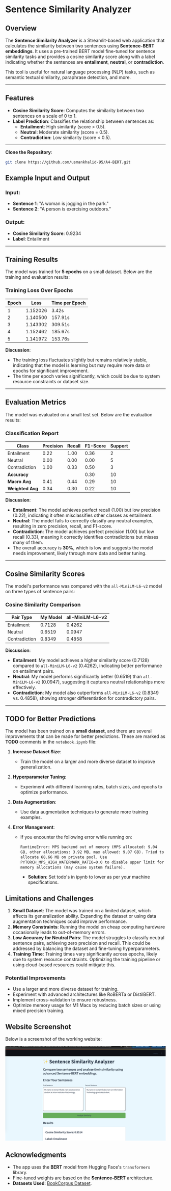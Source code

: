 # Sentence Similarity Analyzer

## Overview
The **Sentence Similarity Analyzer** is a Streamlit-based web application that calculates the similarity between two sentences using **Sentence-BERT embeddings**. It uses a pre-trained BERT model fine-tuned for sentence similarity tasks and provides a cosine similarity score along with a label indicating whether the sentences are **entailment**, **neutral**, or **contradiction**.

This tool is useful for natural language processing (NLP) tasks, such as semantic textual similarity, paraphrase detection, and more.

---

## Features
- **Cosine Similarity Score**: Computes the similarity between two sentences on a scale of 0 to 1.
- **Label Prediction**: Classifies the relationship between sentences as:
  - **Entailment**: High similarity (score > 0.5).
  - **Neutral**: Moderate similarity (score = 0.5).
  - **Contradiction**: Low similarity (score < 0.5).
---

**Clone the Repository**:
   ```bash
   git clone https://github.com/usmankhalid-95/A4-BERT.git
   ```

## Example Input and Output
### Input:
- **Sentence 1**: "A woman is jogging in the park."
- **Sentence 2**: "A person is exercising outdoors."

### Output:
- **Cosine Similarity Score**: 0.9234
- **Label**: Entailment

---

## Training Results
The model was trained for **5 epochs** on a small dataset. Below are the training and evaluation results:

### Training Loss Over Epochs
| Epoch | Loss     | Time per Epoch |
|-------|----------|----------------|
| 1     | 1.152026 | 3.42s          |
| 2     | 1.140500 | 157.91s        |
| 3     | 1.143302 | 309.51s        |
| 4     | 1.152462 | 185.67s        |
| 5     | 1.141972 | 153.76s        |

**Discussion**:
- The training loss fluctuates slightly but remains relatively stable, indicating that the model is learning but may require more data or epochs for significant improvement.
- The time per epoch varies significantly, which could be due to system resource constraints or dataset size.

---

## Evaluation Metrics
The model was evaluated on a small test set. Below are the evaluation results:

### Classification Report
| Class         | Precision | Recall | F1-Score | Support |
|---------------|-----------|--------|----------|---------|
| Entailment    | 0.22      | 1.00   | 0.36     | 2       |
| Neutral       | 0.00      | 0.00   | 0.00     | 5       |
| Contradiction | 1.00      | 0.33   | 0.50     | 3       |
| **Accuracy**  |           |        | 0.30     | 10      |
| **Macro Avg** | 0.41      | 0.44   | 0.29     | 10      |
| **Weighted Avg** | 0.34   | 0.30   | 0.22     | 10      |

**Discussion**:
- **Entailment**: The model achieves perfect recall (1.00) but low precision (0.22), indicating it often misclassifies other classes as entailment.
- **Neutral**: The model fails to correctly classify any neutral examples, resulting in zero precision, recall, and F1-score.
- **Contradiction**: The model achieves perfect precision (1.00) but low recall (0.33), meaning it correctly identifies contradictions but misses many of them.
- The overall accuracy is **30%**, which is low and suggests the model needs improvement, likely through more data and better tuning.

---

## Cosine Similarity Scores
The model's performance was compared with the `all-MiniLM-L6-v2` model on three types of sentence pairs:

### Cosine Similarity Comparison
| Pair Type      | My Model | all-MiniLM-L6-v2 |
|----------------|----------|------------------|
| Entailment     | 0.7128   | 0.4262           |
| Neutral        | 0.6519   | 0.0947           |
| Contradiction  | 0.8349   | 0.4858           |

**Discussion**:
- **Entailment**: My model achieves a higher similarity score (0.7128) compared to `all-MiniLM-L6-v2` (0.4262), indicating better performance on entailment pairs.
- **Neutral**: My model performs significantly better (0.6519) than `all-MiniLM-L6-v2` (0.0947), suggesting it captures neutral relationships more effectively.
- **Contradiction**: My model also outperforms `all-MiniLM-L6-v2` (0.8349 vs. 0.4858), showing stronger differentiation for contradictory pairs.

---

## TODO for Better Predictions
The model has been trained on a **small dataset**, and there are several improvements that can be made for better predictions. These are marked as **TODO** comments in the `notebook.ipynb` file:

1. **Increase Dataset Size**:
   - Train the model on a larger and more diverse dataset to improve generalization.

2. **Hyperparameter Tuning**:
   - Experiment with different learning rates, batch sizes, and epochs to optimize performance.

3. **Data Augmentation**:
   - Use data augmentation techniques to generate more training examples.

4. **Error Management**:
   - If you encounter the following error while running on:
     ```
     RuntimeError: MPS backend out of memory (MPS allocated: 9.04 GB, other allocations: 3.92 MB, max allowed: 9.07 GB). Tried to allocate 68.66 MB on private pool. Use PYTORCH_MPS_HIGH_WATERMARK_RATIO=0.0 to disable upper limit for memory allocations (may cause system failure).
     ```
     - **Solution**: Set todo's in ipynb to lower as per your machine specifications.


## Limitations and Challenges
1. **Small Dataset**: The model was trained on a limited dataset, which affects its generalization ability. Expanding the dataset or using data augmentation techniques could improve performance.
2. **Memory Constraints**: Running the model on cheap computing hardware occasionally leads to out-of-memory errors.
3. **Low Accuracy for Neutral Pairs**: The model struggles to classify neutral sentence pairs, achieving zero precision and recall. This could be addressed by balancing the dataset and fine-tuning hyperparameters.
4. **Training Time**: Training times vary significantly across epochs, likely due to system resource constraints. Optimizing the training pipeline or using cloud-based resources could mitigate this.


### Potential Improvements
- Use a larger and more diverse dataset for training.
- Experiment with advanced architectures like RoBERTa or DistilBERT.
- Implement cross-validation to ensure robustness.
- Optimize memory usage for M1 Macs by reducing batch sizes or using mixed precision training.


## Website Screenshot
Below is a screenshot of the working website:

![Website Screenshot](website.png)

## Acknowledgments
- The app uses the **BERT** model from Hugging Face's `transformers` library.
- Fine-tuned weights are based on the **Sentence-BERT** architecture.
- **Datasets Used**: [BookCorpus Dataset](https://huggingface.co/datasets/bookcorpus/bookcorpus).